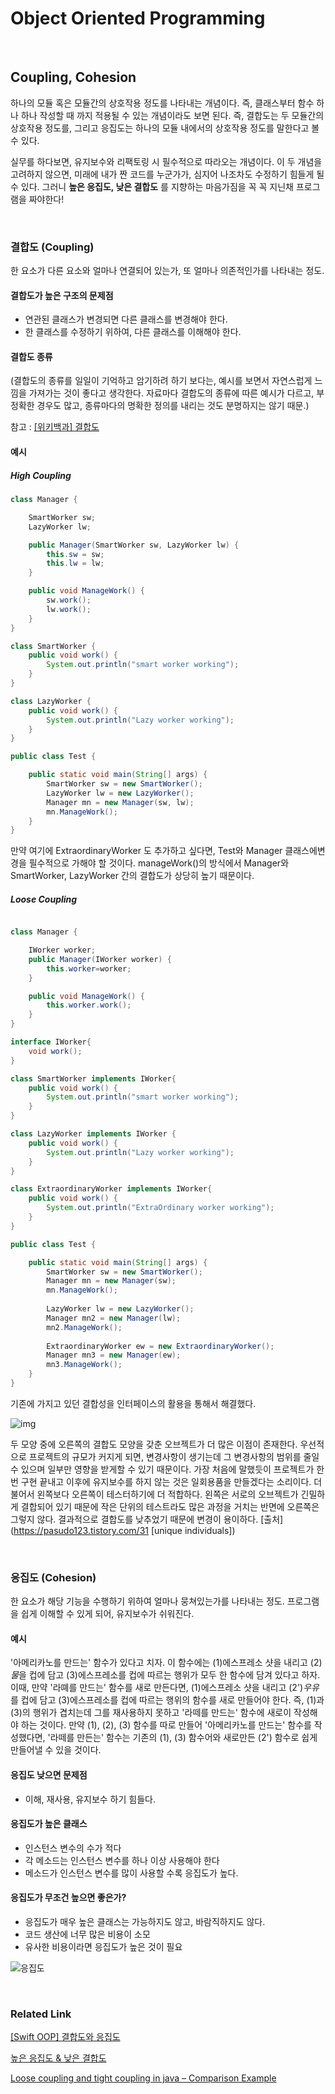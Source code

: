 # Object Oriented Programming

<br>

## Coupling, Cohesion

하나의 모듈 혹은 모듈간의 상호작용 정도를 나타내는 개념이다. 즉, 클래스부터 함수 하나 하나 작성할 때 까지 적용될 수 있는 개념이라도 보면 된다. 즉, 결합도는 두 모듈간의 상호작용 정도를, 그리고 응집도는 하나의 모듈 내에서의 상호작용 정도를 말한다고 볼 수 있다.  

실무를 하다보면, 유지보수와 리팩토링 시 필수적으로 따라오는 개념이다. 이 두 개념을 고려하지 않으면, 미래에 내가 짠 코드를 누군가가, 심지어 나조차도 수정하기 힘들게 될 수 있다. 그러니 **높은 응집도, 낮은 결합도** 를 지향하는 마음가짐을 꼭 꼭 지닌채 프로그램을 짜야한다!

<br>

### 결합도 (Coupling)

한 요소가 다른 요소와 얼마나 연결되어 있는가, 또 얼마나 의존적인가를 나타내는 정도.

#### 결합도가 높은 구조의 문제점

- 연관된 클래스가 변경되면 다른 클래스를 변경해야 한다.
- 한 클래스를 수정하기 위하여, 다른 클래스를 이해해야 한다.

#### 결합도 종류

(결합도의 종류를 일일이 기억하고 암기하려 하기 보다는, 예시를 보면서 자연스럽게 느낌을 가져가는 것이 좋다고 생각한다. 자료마다 결합도의 종류에 따른 예시가 다르고, 부정확한 경우도 많고, 종류마다의 명확한 정의를 내리는 것도 분명하지는 않기 때문.)

참고 : [[위키백과] 결합도](https://ko.wikipedia.org/wiki/%EA%B2%B0%ED%95%A9%EB%8F%84])

#### 예시

##### High Coupling

``` Java
class Manager {

	SmartWorker sw;
	LazyWorker lw;

	public Manager(SmartWorker sw, LazyWorker lw) {
		this.sw = sw;
		this.lw = lw;
	}

	public void ManageWork() {
		sw.work();
		lw.work();
	}
}

class SmartWorker {
	public void work() {
		System.out.println("smart worker working");
	}
}

class LazyWorker {
	public void work() {
		System.out.println("Lazy worker working");
	}
}

public class Test {

	public static void main(String[] args) {
		SmartWorker sw = new SmartWorker();
		LazyWorker lw = new LazyWorker();
		Manager mn = new Manager(sw, lw);
		mn.ManageWork();
	}
}
```

만약 여기에 ExtraordinaryWorker 도 추가하고 싶다면, Test와 Manager 클래스에변경을 필수적으로 가해야 할 것이다. manageWork()의 방식에서 Manager와 SmartWorker, LazyWorker 간의 결합도가 상당히 높기 때문이다.

##### Loose Coupling

``` Java

class Manager {

	IWorker worker;
	public Manager(IWorker worker) {
		this.worker=worker;
	}

	public void ManageWork() {	
		this.worker.work();
	}
}

interface IWorker{
	void work();
}

class SmartWorker implements IWorker{
	public void work() {
		System.out.println("smart worker working");
	}
}

class LazyWorker implements IWorker {
	public void work() {
		System.out.println("Lazy worker working");
	}
}

class ExtraordinaryWorker implements IWorker{
	public void work() {
		System.out.println("ExtraOrdinary worker working");
	}
}

public class Test {

	public static void main(String[] args) {
		SmartWorker sw = new SmartWorker();
		Manager mn = new Manager(sw);
		mn.ManageWork();
		
		LazyWorker lw = new LazyWorker();
		Manager mn2 = new Manager(lw);
		mn2.ManageWork();
		
		ExtraordinaryWorker ew = new ExtraordinaryWorker();
		Manager mn3 = new Manager(ew);
		mn3.ManageWork();
	}
}
```

기존에 가지고 있던 결합성을 인터페이스의 활용을 통해서 해결했다.

![img](assets/992A2A465A6DD1103D.png)

두 모양 중에 오른쪽의 결합도 모양을 갖춘 오브젝트가 더 많은 이점이 존재한다. 우선적으로 프로젝트의 규모가 커지게 되면, 변경사항이 생기는데 그 변경사항의 범위를 줄일 수 있으며 일부만 영향을 받게할 수 있기 때문이다. 가장 처음에 말했듯이 프로젝트가 한번 구현 끝내고 이후에 유지보수를 하지 않는 것은 일회용품을 만들겠다는 소리이다. 더불어서 왼쪽보다 오른쪽이 테스터하기에 더 적합하다. 왼쪽은 서로의 오브젝트가 긴밀하게 결합되어 있기 때문에 작은 단위의 테스트라도 많은 과정을 거치는 반면에 오른쪽은 그렇지 않다. 결과적으로 결합도를 낮추었기 때문에 변경이 용이하다. [출처](https://pasudo123.tistory.com/31 [unique individuals])

<br>

### 응집도 (Cohesion)

한 요소가 해당 기능을 수행하기 위하여 얼마나 뭉쳐있는가를 나타내는 정도. 프로그램을 쉽게 이해할 수 있게 되어, 유지보수가 쉬워진다. 

#### 예시

'아메리카노를 만드는' 함수가 있다고 치자. 이 함수에는 (1)에스프레소 샷을 내리고 (2)*물*을 컵에 담고 (3)에스프레소를 컵에 따르는 행위가 모두 한 함수에 담겨 있다고 하자. 이때, 만약 '라뗴를 만드는' 함수를 새로 만든다면, (1)에스프레소 샷을 내리고 (2')*우유*를 컵에 담고 (3)에스프레소를 컵에 따르는 행위의 함수를 새로 만들어야 한다. 즉, (1)과 (3)의 행위가 겹치는데 그를 재사용하지 못하고 '라떼를 만드는' 함수에 새로이 작성해야 하는 것이다. 만약 (1), (2), (3) 함수를 따로 만들어 '아메리카노를 만드는' 함수를 작성했다면, '라떼를 만든는' 함수는 기존의 (1), (3) 함수어와 새로만든 (2') 함수로 쉽게 만들어낼 수 있을 것이다.

#### 응집도 낮으면 문제점

- 이해, 재사용, 유지보수 하기 힘들다.

#### 응집도가 높은 클래스

- 인스턴스 변수의 수가 적다
- 각 메소드는 인스턴스 변수를 하나 이상 사용해야 한다
- 메소드가 인스턴스 변수를 많이 사용할 수록 응집도가 높다. 

#### 응집도가 무조건 높으면 좋은가?

- 응집도가 매우 높은 클래스는 가능하지도 않고, 바람직하지도 않다.
- 코드 생산에 너무 많은 비용이 소모
- 유사한 비용이라면 응집도가 높은 것이 필요

![응집도](assets/9996A2435A6DADFF11.png)

<br>

### Related Link

[[Swift OOP] 결합도와 응집도](https://www.youtube.com/watch?v=FFqm_GgGcBg) 

[높은 응집도 & 낮은 결합도](https://pasudo123.tistory.com/31)

[Loose coupling and tight coupling in java – Comparison Example](https://www.interviewsansar.com/2018/03/24/loose-coupling-and-tight-coupling-in-java/)